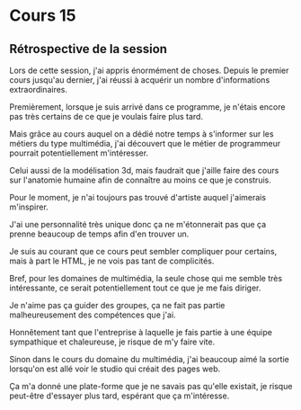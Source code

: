 # Cours 15
## Rétrospective de la session

Lors de cette session, j'ai appris énormément de choses. Depuis le premier cours jusqu'au dernier, j'ai réussi à acquérir un nombre d'informations extraordinaires.

Premièrement, lorsque je suis arrivé dans ce programme, je n'étais encore pas très certains de ce que je voulais faire plus tard.

Mais grâce au cours auquel on a dédié notre temps à s'informer sur les métiers du type multimédia, j'ai découvert que le métier de programmeur pourrait potentiellement m'intéresser.

Celui aussi de la modélisation 3d, mais faudrait que j'aille faire des cours sur l'anatomie humaine afin de connaître au moins ce que je construis.

Pour le moment, je n'ai toujours pas trouvé d'artiste auquel j'aimerais m'inspirer.

J'ai une personnalité très unique donc ça ne m'étonnerait pas que ça prenne beaucoup de temps afin d'en trouver un.

Je suis au courant que ce cours peut sembler compliquer pour certains, mais à part le HTML, je ne vois pas tant de complicités.

Bref, pour les domaines de multimédia, la seule chose qui me semble très intéressante, ce serait potentiellement tout ce que je me fais diriger.

Je n'aime pas ça guider des groupes, ça ne fait pas partie malheureusement des compétences que j'ai.

Honnêtement tant que l'entreprise à laquelle je fais partie à une équipe sympathique et chaleureuse, je risque de m'y faire vite.

Sinon dans le cours du domaine du multimédia, j'ai beaucoup aimé la sortie lorsqu'on est allé voir le studio qui créait des pages web.

Ça m'a donné une plate-forme que je ne savais pas qu'elle existait, je risque peut-être d'essayer plus tard, espérant que ça m'intéresse.




